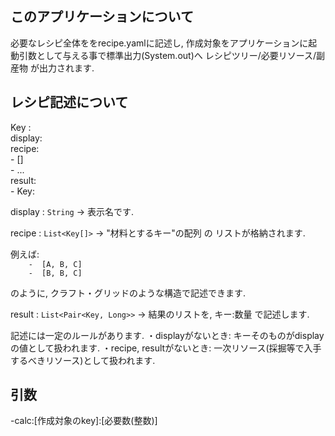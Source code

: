 ## このアプリケーションについて
必要なレシピ全体ををrecipe.yamlに記述し, 作成対象をアプリケーションに起動引数として与える事で標準出力(System.out)へ レシピツリー/必要リソース/副産物 が出力されます.

## レシピ記述について
Key :<br>
  display:<br>
  recipe:<br>
    - []<br>
    - ...<br>
  result:<br>
    - Key:<br>

display : `String` -> 表示名です.

recipe : `List<Key[]>` -> "材料とするキー"の配列 の リストが格納されます.

例えば:<br>
`    -  [A, B, C]`<br>
`    -  [B, B, C]`

のように, クラフト・グリッドのような構造で記述できます.

result : `List<Pair<Key, Long>>` -> 結果のリストを, キー:数量 で記述します.

記述には一定のルールがあります.
・displayがないとき: キーそのものがdisplayの値として扱われます.
・recipe, resultがないとき: 一次リソース(採掘等で入手するべきリソース)として扱われます.


## 引数
-calc:[作成対象のkey]:[必要数(整数)]